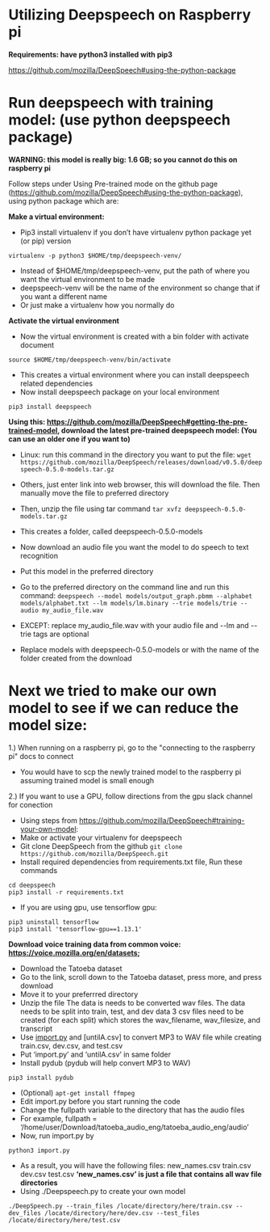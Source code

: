 # Utilizing Deepspeech on Raspberry pi 

**Requirements: have python3 installed with pip3**

https://github.com/mozilla/DeepSpeech#using-the-python-package


# Run deepspeech with training model: (use python deepspeech package) 
**WARNING: this model is really big: 1.6 GB; so you cannot do this on raspberry pi**

Follow steps under Using Pre-trained mode on the github page (https://github.com/mozilla/DeepSpeech#using-the-python-package), using python package which are:

**Make a virtual environment:**

- Pip3 install virtualenv if you don’t have virtualenv python package yet (or pip) version

```
virtualenv -p python3 $HOME/tmp/deepspeech-venv/
```

- Instead of $HOME/tmp/deepspeech-venv, put the path of where you want the virtual environment to be made
- deepspeech-venv will be the name of the environment so change that if you want a different name
- Or just make a virtualenv how you normally do

**Activate the virtual environment**

- Now the virtual environment is created with a bin folder with activate document

`source $HOME/tmp/deepspeech-venv/bin/activate`

- This creates a virtual environment where you can install deepspeech related dependencies
- Now install deepspeech package on your local environment

`pip3 install deepspeech`

**Using this: https://github.com/mozilla/DeepSpeech#getting-the-pre-trained-model, download the latest pre-trained deepspeech model: (You can use an older one if you want to)**

- Linux: run this command in the directory you want to put the file: 
`wget https://github.com/mozilla/DeepSpeech/releases/download/v0.5.0/deepspeech-0.5.0-models.tar.gz`

- Others, just enter link into web browser, this will download the file. Then manually move the file to preferred directory
- Then, unzip the file using tar command 
`tar xvfz deepspeech-0.5.0-models.tar.gz `

- This creates a folder, called deepspeech-0.5.0-models
- Now download an audio file you want the model to do speech to text recognition
- Put this model in the preferred directory
- Go to the preferred directory on the command line and run this command:
`deepspeech --model models/output_graph.pbmm --alphabet models/alphabet.txt --lm models/lm.binary --trie models/trie --audio my_audio_file.wav`

- EXCEPT: replace my_audio_file.wav with your audio file and 
--lm and --trie tags are optional
- Replace models with deepspeech-0.5.0-models or with the name of the folder created from the download




# Next we tried to make our own model to see if we can reduce the model size:

1.) When running on a raspberry pi, go to the "connecting to the raspberry pi" docs to connect

   - You would have to scp the newly trained model to the raspberry pi assuming trained model is small enough
    
2.) If you want to use a GPU, follow directions from the gpu slack channel for conection

- Using steps from https://github.com/mozilla/DeepSpeech#training-your-own-model:
- Make or activate your virtualenv for deepspeech
- Git clone DeepSpeech from the github 
 `git clone https://github.com/mozilla/DeepSpeech.git`
- Install required dependencies from requirements.txt file, Run these commands

``` 
cd deepspeech 
pip3 install -r requirements.txt
```

- If you are using gpu, use tensorflow gpu:

```
pip3 uninstall tensorflow
pip3 install 'tensorflow-gpu==1.13.1'
```

**Download voice training data from common voice: https://voice.mozilla.org/en/datasets;**
- Download the Tatoeba dataset
- Go to the link, scroll down to the Tatoeba dataset, press more, and press download
- Move it to your preferrred directory
- Unzip the file 
The data is needs to be converted wav files.
The data needs to be split into train, test, and dev data
3 csv files need to be created (for each split) which stores the wav_filename, wav_filesize, and transcript
- Use  [import.py](https://drive.google.com/file/d/1EUJ0jUKSdEiwxRm8-2jaLaO2mCK_Bg0G/view?usp=sharing) and [untilA.csv] to convert MP3 to WAV file while creating train.csv, dev.csv, and test.csv
- Put ‘import.py’ and ‘untilA.csv’ in same folder
- Install pydub (pydub will help convert MP3 to WAV)

`pip3 install pydub`
- (Optional) `apt-get install ffmpeg`
- Edit import.py before you start running the code
- Change the fullpath variable to the directory that has the audio files
- For example, fullpath = ‘/home/user/Download/tatoeba_audio_eng/tatoeba_audio_eng/audio’
- Now, run import.py by

`python3 import.py`
- As a result, you will have the following files:
new_names.csv
train.csv
dev.csv
test.csv
**‘new_names.csv’ is just a file that contains all wav file directories**
- Using ./Deepspeech.py to create your own model

`./DeepSpeech.py --train_files /locate/directory/here/train.csv --dev_files /locate/directory/here/dev.csv --test_files /locate/directory/here/test.csv`
